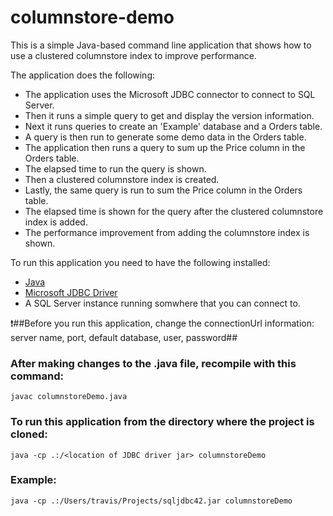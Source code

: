 # columnstore-demo
This is a simple Java-based command line application that shows how to use a clustered columnstore index to improve performance.

The application does the following:
* The application uses the Microsoft JDBC connector to connect to SQL Server.
* Then it runs a simple query to get and display the version information.
* Next it runs queries to create an 'Example' database and a Orders table.
* A query is then run to generate some demo data in the Orders table.
* The application then runs a query to sum up the Price column in the Orders table.
* The elapsed time to run the query is shown.
* Then a clustered columnstore index is created.
* Lastly, the same query is run to sum the Price column in the Orders table.
* The elapsed time is shown for the query after the clustered columnstore index is added.
* The performance improvement from adding the columnstore index is shown.

To run this application you need to have the following installed:
* [Java](https://java.com/en/download/help/index_installing.xml)
* [Microsoft JDBC Driver](https://www.microsoft.com/en-us/download/details.aspx?id=11774)
* A SQL Server instance running somwhere that you can connect to.

:exclamation:##Before you run this application, change the connectionUrl information: server name, port, default database, user, password##

### After making changes to the .java file, recompile with this command:
`javac columnstoreDemo.java`

### To run this application from the directory where the project is cloned:
`java -cp .:/<location of JDBC driver jar> columnstoreDemo`

### Example:
`java -cp .:/Users/travis/Projects/sqljdbc42.jar columnstoreDemo`